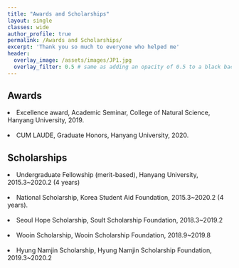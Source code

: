 ```yaml
---
title: "Awards and Scholarships"
layout: single
classes: wide
author_profile: true
permalink: /Awards and Scholarships/
excerpt: 'Thank you so much to everyone who helped me'
header:
  overlay_image: /assets/images/JP1.jpg
  overlay_filter: 0.5 # same as adding an opacity of 0.5 to a black background
---
```


## Awards

<li>Excellence award, Academic Seminar, College of Natural Science, Hanyang University, 2019.</li>
<br>
<li>CUM LAUDE, Graduate Honors, Hanyang University, 2020.</li>


## Scholarships

<li>Undergraduate Fellowship (merit-based), Hanyang University, 2015.3~2020.2 (4 years)</li>
<br>
<li>National Scholarship, Korea Student Aid Foundation, 2015.3~2020.2 (4 years).</li>
<br>
<li>Seoul Hope Scholarship, Soult Scholarship Foundation, 2018.3~2019.2</li>
<br>
<li>Wooin Scholarship, Wooin Scholarship Foundation, 2018.9~2019.8</li>
<br>
<li>Hyung Namjin Scholarship, Hyung Namjin Scholarship Foundation, 2019.3~2020.2</li>